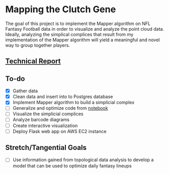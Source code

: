 # Mapping the Clutch Gene

The goal of this project is to implement the Mapper algorithm on NFL Fantasy
Football data in order to visualize and analyze the point cloud data. Ideally, 
analyzing the simplical complices that result from my implementation of the 
Mapper algorithm will yield a meaningful and novel way to group together 
players.

## [Technical Report](report.md)

## To-do
- [x] Gather data
- [x] Clean data and insert into to Postgres database
- [x] Implement Mapper algorithm to build a simplicial complex
- [ ] Generalize and optimize code from [notebook](notebooks/TDA.ipynb)
- [ ] Visualize the simplicial complices
- [ ] Analyze barcode diagrams
- [ ] Create interactive visualization
- [ ] Deploy Flask web app on AWS EC2 instance

## Stretch/Tangential Goals
- [ ] Use information gained from topological data analysis to develop a model
      that can be used to optimize daily fantasy lineups
